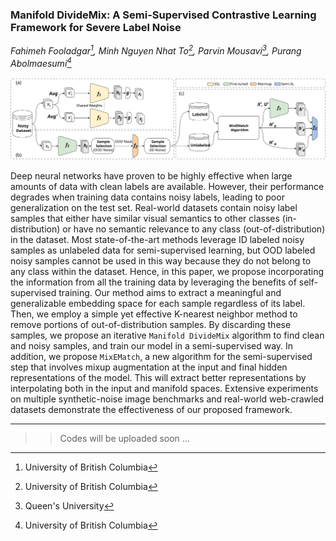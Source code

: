 ### Manifold DivideMix: A Semi-Supervised Contrastive Learning Framework for Severe Label Noise

*Fahimeh Fooladgar[^1], Minh Nguyen Nhat To[^1], Parvin Mousavi[^2], Purang Abolmaesumi[^1]*

[^1]: University of British Columbia
[^2]: Queen's University

![Block Diagram](./images/Block_Diagram.svg)

Deep neural networks have proven to be highly effective when large amounts of data with clean labels are available. However, their performance degrades when training data contains noisy labels, leading to poor generalization on the test set. Real-world datasets contain noisy label samples that either have similar visual semantics to other classes (in-distribution) or have no semantic relevance to any class (out-of-distribution) in the dataset. Most state-of-the-art methods leverage ID labeled noisy samples as unlabeled data for semi-supervised learning, but OOD labeled noisy samples cannot be used in this way because they do not belong to any class within the dataset. Hence, in this paper, we propose incorporating the information from all the training data by leveraging the benefits of self-supervised training. Our method aims to extract a meaningful and generalizable embedding space for each sample regardless of its label. Then, we employ a simple yet effective K-nearest neighbor method to remove portions of out-of-distribution samples. By discarding these samples, we propose an iterative `Manifold DivideMix` algorithm to find clean and noisy samples, and train our model in a semi-supervised way. In addition, we propose `MixEMatch`, a new algorithm for the semi-supervised step that involves mixup augmentation at the input and final hidden representations of the model. This will extract better representations by interpolating both in the input and manifold spaces.
Extensive experiments on multiple synthetic-noise image benchmarks and real-world web-crawled datasets demonstrate the effectiveness of our proposed framework.


---

>> Codes will be uploaded soon ... 
